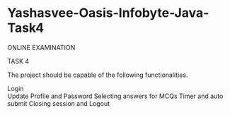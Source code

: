 # Yashasvee-Oasis-Infobyte-Java-Task4

ONLINE EXAMINATION

TASK 4



The project should be capable of the following functionalities.

Login  
Update Profile and Password 
Selecting answers for MCQs 
Timer and auto submit
Closing session and Logout
